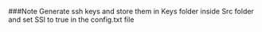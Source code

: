 ###Note
Generate ssh keys and store them in Keys folder inside Src folder and set SSl to true in the config.txt file
